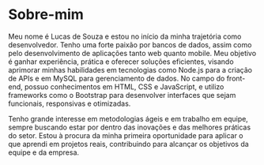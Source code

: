 # Sobre-mim

Meu nome é Lucas de Souza e estou no início da minha trajetória como desenvolvedor. Tenho uma forte paixão por bancos de dados, assim como pelo desenvolvimento de aplicações tanto web quanto mobile. Meu objetivo é ganhar experiência, prática e oferecer soluções eficientes, visando aprimorar minhas habilidades em tecnologias como Node.js para a criação de APIs e em MySQL para gerenciamento de dados. No campo do front-end, possuo conhecimentos em HTML, CSS e JavaScript, e utilizo frameworks como o Bootstrap para desenvolver interfaces que sejam funcionais, responsivas e otimizadas. 

Tenho grande interesse em metodologias ágeis e em trabalho em equipe, sempre buscando estar por dentro das inovações e das melhores práticas do setor. Estou à procura da minha primeira oportunidade para aplicar o que aprendi em projetos reais, contribuindo para alcançar os objetivos da equipe e da empresa.
